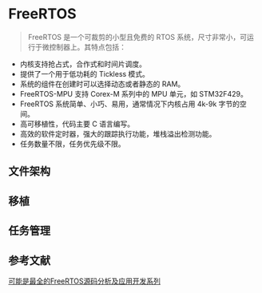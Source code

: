 # FreeRTOS
> FreeRTOS 是一个可裁剪的小型且免费的 RTOS 系统，尺寸非常小，可运行于微控制器上。其特点包括：
- 内核支持抢占式，合作式和时间片调度。
- 提供了一个用于低功耗的 Tickless 模式。
- 系统的组件在创建时可以选择动态或者静态的 RAM。
- FreeRTOS-MPU 支持 Corex-M 系列中的 MPU 单元，如 STM32F429。
- FreeRTOS 系统简单、小巧、易用，通常情况下内核占用 4k-9k 字节的空间。
- 高可移植性，代码主要 C 语言编写。
- 高效的软件定时器，强大的跟踪执行功能，堆栈溢出检测功能。
- 任务数量不限，任务优先级不限。
## 文件架构
## 移植
## 任务管理
## 参考文献
[可能是最全的FreeRTOS源码分析及应用开发系列](https://blog.csdn.net/kunkliu/article/details/124932390)

